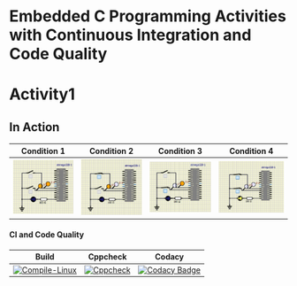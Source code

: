 # Embedded C Programming Activities with Continuous Integration and Code Quality

# Activity1

## In Action

|Condition 1|Condition 2|Condition 3| Condition 4|
|:--:|:--:|:--:|:--:|
| ![Condition1](https://github.com/JeevakRaj/Embedded_C_Projects/blob/main/Activity1/simulation/Both%20swith%20are%20open.JPG) |![Condition2](https://github.com/JeevakRaj/Embedded_C_Projects/blob/main/Activity1/simulation/One%20switch%20is%20open.JPG)|![Condition3](https://github.com/JeevakRaj/Embedded_C_Projects/blob/main/Activity1/simulation/condition3.JPG)|![Condition4](https://github.com/JeevakRaj/Embedded_C_Projects/blob/main/Activity1/simulation/both%20are%20closed.JPG)|


#### CI and Code Quality

|Build|Cppcheck|Codacy|
|:--:|:--:|:--:|
|[![Compile-Linux](https://github.com/Bharathgopal/Emb-C/actions/workflows/Compile.yml/badge.svg)](https://github.com/Bharathgopal/Emb-C/actions/workflows/Compile.yml)|[![Cppcheck](https://github.com/Bharathgopal/Emb-C/actions/workflows/CodeQulaity.yml/badge.svg)](https://github.com/Bharathgopal/Emb-C/actions/workflows/CodeQulaity.yml)|[![Codacy Badge](https://app.codacy.com/project/badge/Grade/643b7ca2b2dc4daba1e700c216bb87d9)](https://www.codacy.com/gh/Bharathgopal/Emb-C/dashboard?utm_source=github.com&amp;utm_medium=referral&amp;utm_content=Bharathgopal/Emb-C&amp;utm_campaign=Badge_Grade)|



